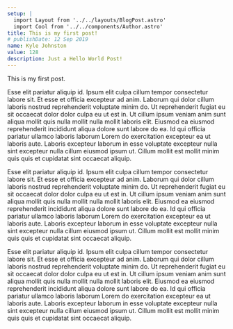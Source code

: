 ```yaml
---
setup: |
  import Layout from '../../layouts/BlogPost.astro'
  import Cool from '../../components/Author.astro'
title: This is my first post!
# publishDate: 12 Sep 2019
name: Kyle Johnston
value: 128
description: Just a Hello World Post!
---
```


<Cool name={frontmatter.name} href="https://twitter.com/n_moore" client:load />

This is my first post.

Esse elit pariatur aliquip id. Ipsum elit culpa cillum tempor consectetur labore sit. Et esse et officia excepteur ad anim. Laborum qui dolor cillum laboris nostrud reprehenderit voluptate minim do. Ut reprehenderit fugiat eu sit occaecat dolor dolor culpa eu ut est in. Ut cillum ipsum veniam anim sunt aliqua mollit quis nulla mollit nulla mollit laboris elit. Eiusmod ea eiusmod reprehenderit incididunt aliqua dolore sunt labore do ea. Id qui officia pariatur ullamco laboris laborum Lorem do exercitation excepteur ea ut laboris aute. Laboris excepteur laborum in esse voluptate excepteur nulla sint excepteur nulla cillum eiusmod ipsum ut. Cillum mollit est mollit minim quis quis et cupidatat sint occaecat aliquip.

Esse elit pariatur aliquip id. Ipsum elit culpa cillum tempor consectetur labore sit. Et esse et officia excepteur ad anim. Laborum qui dolor cillum laboris nostrud reprehenderit voluptate minim do. Ut reprehenderit fugiat eu sit occaecat dolor dolor culpa eu ut est in. Ut cillum ipsum veniam anim sunt aliqua mollit quis nulla mollit nulla mollit laboris elit. Eiusmod ea eiusmod reprehenderit incididunt aliqua dolore sunt labore do ea. Id qui officia pariatur ullamco laboris laborum Lorem do exercitation excepteur ea ut laboris aute. Laboris excepteur laborum in esse voluptate excepteur nulla sint excepteur nulla cillum eiusmod ipsum ut. Cillum mollit est mollit minim quis quis et cupidatat sint occaecat aliquip.

Esse elit pariatur aliquip id. Ipsum elit culpa cillum tempor consectetur labore sit. Et esse et officia excepteur ad anim. Laborum qui dolor cillum laboris nostrud reprehenderit voluptate minim do. Ut reprehenderit fugiat eu sit occaecat dolor dolor culpa eu ut est in. Ut cillum ipsum veniam anim sunt aliqua mollit quis nulla mollit nulla mollit laboris elit. Eiusmod ea eiusmod reprehenderit incididunt aliqua dolore sunt labore do ea. Id qui officia pariatur ullamco laboris laborum Lorem do exercitation excepteur ea ut laboris aute. Laboris excepteur laborum in esse voluptate excepteur nulla sint excepteur nulla cillum eiusmod ipsum ut. Cillum mollit est mollit minim quis quis et cupidatat sint occaecat aliquip.
